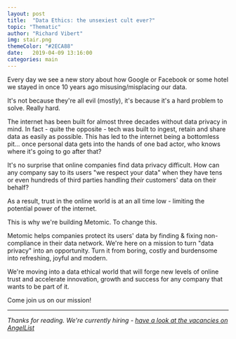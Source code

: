 ```yaml
---
layout: post
title:  "Data Ethics: the unsexiest cult ever?"
topic: "Thematic"
author: "Richard Vibert"
img: stair.png
themeColor: "#2ECA88"
date:   2019-04-09 13:16:00
categories: main
---
```


Every day we see a new story about how Google or Facebook or some hotel we stayed in once 10 years ago misusing/misplacing our data.

It's not because they're all evil (mostly), it's because it's a hard problem to solve. Really hard.

The internet has been built for almost three decades without data privacy in mind. In fact - quite the opposite - tech was built to ingest, retain and share data as easily as possible. This has led to the internet being a bottomless pit... once personal data gets into the hands of one bad actor, who knows where it's going to go after that?

It's no surprise that online companies find data privacy difficult. How can any company say to its users "we respect your data" when they have tens or even hundreds of third parties handling *their* customers' data on their behalf?

As a result, trust in the online world is at an all time low - limiting the potential power of the internet.

This is why we're building Metomic. To change this.

Metomic helps companies protect its users' data by finding & fixing non-compliance in their data network. We're here on a mission to turn "data privacy" into an opportunity. Turn it from boring, costly and burdensome into refreshing, joyful and modern.

We're moving into a data ethical world that will forge new levels of online trust and accelerate innovation, growth and success for any company that wants to be part of it.

Come join us on our mission!

---

*Thanks for reading. We're currently hiring - [have a look at the vacancies on AngelList](https://angel.co/metomic/jobs)*